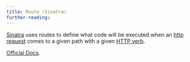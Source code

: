 ```yaml
---
title: Route (Sinatra)
further-reading:
---
```

[Sinatra](/sinatra) uses routes to define what code will be executed when an [http request](/http-request) comes to a given path with a given [HTTP verb](/http-methods).

[Official Docs](http://www.sinatrarb.com/intro.html#Routes).
